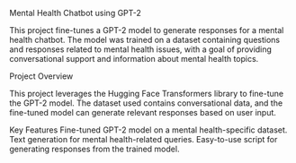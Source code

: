 Mental Health Chatbot using GPT-2

This project fine-tunes a GPT-2 model to generate responses for a mental health chatbot. The model was trained on a dataset containing questions and responses related to mental health issues, with a goal of providing conversational support and information about mental health topics.

Project Overview

This project leverages the Hugging Face Transformers library to fine-tune the GPT-2 model. The dataset used contains conversational data, and the fine-tuned model can generate relevant responses based on user input.

Key Features
Fine-tuned GPT-2 model on a mental health-specific dataset.
Text generation for mental health-related queries.
Easy-to-use script for generating responses from the trained model.
